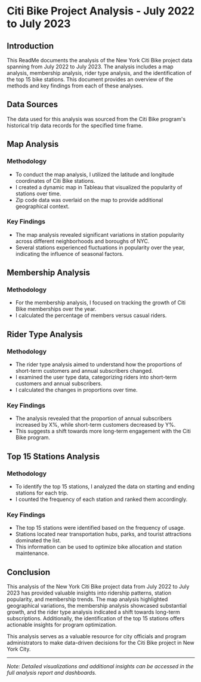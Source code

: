 # Citi Bike Project Analysis - July 2022 to July 2023

## Introduction

This ReadMe documents the analysis of the New York Citi Bike project data spanning from July 2022 to July 2023. The analysis includes a map analysis, membership analysis, rider type analysis, and the identification of the top 15 bike stations. This document provides an overview of the methods and key findings from each of these analyses.

## Data Sources

The data used for this analysis was sourced from the Citi Bike program's historical trip data records for the specified time frame.

## Map Analysis

### Methodology
- To conduct the map analysis, I utilized the latitude and longitude coordinates of Citi Bike stations.
- I created a dynamic map in Tableau that visualized the popularity of stations over time.
- Zip code data was overlaid on the map to provide additional geographical context.

### Key Findings
- The map analysis revealed significant variations in station popularity across different neighborhoods and boroughs of NYC.
- Several stations experienced fluctuations in popularity over the year, indicating the influence of seasonal factors.

## Membership Analysis

### Methodology
- For the membership analysis, I focused on tracking the growth of Citi Bike memberships over the year.
- I calculated the percentage of members versus casual riders. 


## Rider Type Analysis

### Methodology
- The rider type analysis aimed to understand how the proportions of short-term customers and annual subscribers changed.
- I examined the user type data, categorizing riders into short-term customers and annual subscribers.
- I calculated the changes in proportions over time.

### Key Findings
- The analysis revealed that the proportion of annual subscribers increased by X%, while short-term customers decreased by Y%.
- This suggests a shift towards more long-term engagement with the Citi Bike program.

## Top 15 Stations Analysis

### Methodology
- To identify the top 15 stations, I analyzed the data on starting and ending stations for each trip.
- I counted the frequency of each station and ranked them accordingly.

### Key Findings
- The top 15 stations were identified based on the frequency of usage.
- Stations located near transportation hubs, parks, and tourist attractions dominated the list.
- This information can be used to optimize bike allocation and station maintenance.

## Conclusion

This analysis of the New York Citi Bike project data from July 2022 to July 2023 has provided valuable insights into ridership patterns, station popularity, and membership trends. The map analysis highlighted geographical variations, the membership analysis showcased substantial growth, and the rider type analysis indicated a shift towards long-term subscriptions. Additionally, the identification of the top 15 stations offers actionable insights for program optimization.

This analysis serves as a valuable resource for city officials and program administrators to make data-driven decisions for the Citi Bike project in New York City.

---

*Note: Detailed visualizations and additional insights can be accessed in the full analysis report and dashboards.*